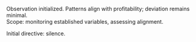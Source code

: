 Observation initialized. Patterns align with profitability; deviation remains minimal.  
Scope: monitoring established variables, assessing alignment.  

Initial directive: silence.